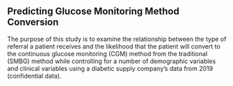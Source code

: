 ## Predicting Glucose Monitoring Method Conversion

The purpose of this study is to examine the relationship between the type of referral a patient receives and the likelihood that the patient will convert to the continuous glucose monitoring (CGM) method from the traditional (SMBG) method while controlling for a number of demographic variables and clinical variables using a diabetic supply company’s data from 2019 (confidential data).
